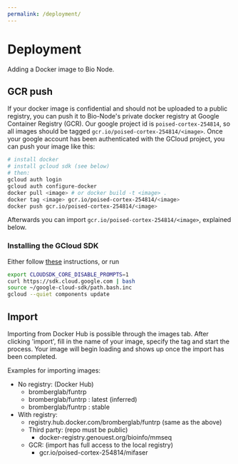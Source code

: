 ```yaml
---
permalink: /deployment/
---
```


# Deployment

Adding a Docker image to Bio Node.

## GCR push

If your docker image is confidential and should not be uploaded to a public registry, you can push it to Bio-Node's private docker registry at Google Container Registry (GCR).
Our google project id is `poised-cortex-254814`, so all images should be tagged `gcr.io/poised-cortex-254814/<image>`.
Once your google account has been authenticated with the GCloud project, you can push your image like this:

```bash
# install docker
# install gcloud sdk (see below)
# then:
gcloud auth login
gcloud auth configure-docker
docker pull <image> # or docker build -t <image> .
docker tag <image> gcr.io/poised-cortex-254814/<image>
docker push gcr.io/poised-cortex-254814/<image>
```

Afterwards you can import `gcr.io/poised-cortex-254814/<image>`, explained below.

### Installing the GCloud SDK

Either follow [these][1] instructions, or run

```bash
export CLOUDSDK_CORE_DISABLE_PROMPTS=1
curl https://sdk.cloud.google.com | bash
source ~/google-cloud-sdk/path.bash.inc
gcloud --quiet components update
```

## Import

Importing from Docker Hub is possible through the images tab. After clicking 'import', fill in the name of your image, specify the tag and start the process. Your image will begin loading and shows up once the import has been completed.

Examples for importing images:

-   No registry: (Docker Hub)
    -   bromberglab/funtrp
    -   bromberglab/funtrp : latest (inferred)
    -   bromberglab/funtrp : stable
-   With registry:
    -   registry.hub.docker.com/bromberglab/funtrp (same as the above)
    -   Third party: (repo must be public)
        -   docker-registry.genouest.org/bioinfo/mmseq
    -   GCR: (import has full access to the local registry)
        -   gcr.io/poised-cortex-254814/mifaser

[1]: https://cloud.google.com/sdk/install
